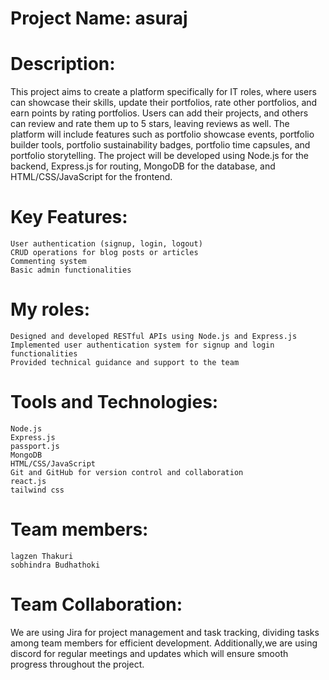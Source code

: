 
# Project Name: asuraj


# Description:
This project aims to create a platform specifically for IT roles, where users can showcase their skills, update their portfolios, rate other portfolios, and earn points by rating portfolios. Users can add their projects, and others can review and rate them up to 5 stars, leaving reviews as well. The platform will include features such as portfolio showcase events, portfolio builder tools, portfolio sustainability badges, portfolio time capsules, and portfolio storytelling. The project will be developed using Node.js for the backend, Express.js for routing, MongoDB for the database, and HTML/CSS/JavaScript for the frontend.

# Key Features:

    User authentication (signup, login, logout)
    CRUD operations for blog posts or articles
    Commenting system
    Basic admin functionalities

# My roles:

    Designed and developed RESTful APIs using Node.js and Express.js 
    Implemented user authentication system for signup and login functionalities
    Provided technical guidance and support to the team
  

# Tools and Technologies:
    Node.js
    Express.js
    passport.js
    MongoDB
    HTML/CSS/JavaScript
    Git and GitHub for version control and collaboration
    react.js
    tailwind css

# Team members:
    lagzen Thakuri
    sobhindra Budhathoki 
      
    
# Team Collaboration:
We are using Jira for project management and task tracking, dividing tasks among team members for efficient development. Additionally,we are using discord for  regular meetings and updates which will ensure smooth progress throughout the project.
